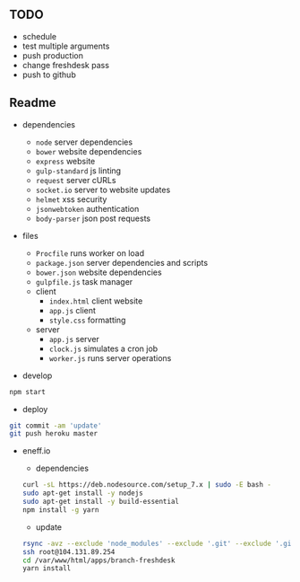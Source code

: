 ## TODO

- schedule
- test multiple arguments
- push production
- change freshdesk pass
- push to github

## Readme

  - dependencies
  
    - `node` server dependencies
    - `bower` website dependencies
    - `express` website
    - `gulp-standard` js linting
    - `request` server cURLs
    - `socket.io` server to website updates
    - `helmet` xss security
    - `jsonwebtoken` authentication
    - `body-parser` json post requests

  - files

    - `Procfile` runs worker on load
    - `package.json` server dependencies and scripts
    - `bower.json` website dependencies
    - `gulpfile.js` task manager
    - client
      + `index.html` client website
      + `app.js` client
      + `style.css` formatting
    - server
      + `app.js` server
      + `clock.js` simulates a cron job
      + `worker.js` runs server operations

  - develop

  ```bash
  npm start
  ```

  - deploy

  ```bash
  git commit -am 'update'
  git push heroku master
  ```
    
  - eneff.io
    
    - dependencies

    ```sh
    curl -sL https://deb.nodesource.com/setup_7.x | sudo -E bash -
    sudo apt-get install -y nodejs
    sudo apt-get install -y build-essential
    npm install -g yarn
    ```

    - update 
    ```sh
    rsync -avz --exclude 'node_modules' --exclude '.git' --exclude '.gitignore' --exclude '.DS_Store' /Users/eneff/drive/active/branch/env/web/branch-freshdesk root@eneff.io:/var/www/html/apps/
    ssh root@104.131.89.254
    cd /var/www/html/apps/branch-freshdesk
    yarn install
    ```


